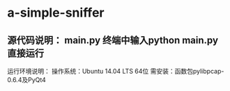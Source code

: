 # a-simple-sniffer
源代码说明：
main.py
终端中输入python main.py直接运行
-----------------------
运行环境说明：
操作系统：Ubuntu 14.04 LTS 64位
需安装：函数包pylibpcap-0.6.4及PyQt4
